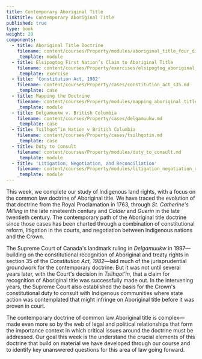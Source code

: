 ```yaml
---
title: Contemporary Aboriginal Title
linktitle: Contemporary Aboriginal Title
published: true
type: book
weight: 20
components:
  - title: Aboriginal Title Doctrine
    filename: content/courses/Property/modules/aboriginal_title_four_dimensions.md
    _template: module
  - title: Elsipogtog First Nation’s Claim to Aboriginal Title
    filename: content/courses/Property/exercises/elsipogtog_aboriginal_title.md
    _template: exercise
  - title: 'Constitution Act, 1982'
    filename: content/courses/Property/cases/constitution_act_s35.md
    _template: case
  - title: Mapping the Doctrine
    filename: content/courses/Property/modules/mapping_aboriginal_title_doctrine.md
    _template: module
  - title: Delgamuukw v. British Columbia
    filename: content/courses/Property/cases/delgamuukw.md
    _template: case
  - title: Tsilhqot’in Nation v British Columbia
    filename: content/courses/Property/cases/tsilhqotin.md
    _template: case
  - title: Duty to Consult
    filename: content/courses/Property/modules/duty_to_consult.md
    _template: module
  - title: 'Litigation, Negotiation, and Reconciliation'
    filename: content/courses/Property/modules/litigation_negotiation_reconciliation.md
    _template: module
---
```



This week, we complete our study of Indigenous land rights, with a focus on the common law doctrine of Aboriginal title. We have traced the evolution of that doctrine from the Royal Proclamation in 1763, through *St. Catherine's Milling* in the late nineteenth century and *Calder* and *Guerin* in the late twentieth century. The contemporary path of the Aboriginal title doctrine since those cases has been charted through a combination of constitutional reform, litigation in the courts, and negotiation between Indigenous nations and the Crown. 

The Supreme Court of Canada's landmark ruling in *Delgamuukw* in 1997—building on the constitutional recognition of Aboriginal and treaty rights in section 35 of the *Constitution Act, 1982*—laid much of the jurisprudential groundwork for the contemporary doctrine. But it was not until several years later, with the Court's decision in *Tsilhqot'in*, that a claim for recognition of Aboriginal title was successfully made out. In the intervening years, the Supreme Court also established the basis for the Crown's constitutional duty to consult with Indigenous communities where state action was contemplated that might infringe on Aboriginal title before it was proven in court.

The contemporary doctrine of common law Aboriginal title is complex—made even more so by the web of legal and political relationships that form the importance context in which critical issues around the doctrine must be addressed. Our goal this week is the understand the crucial elements of this doctrine that build on material we have developed through our course and to identify key unanswered questions for this area of law going forward.
